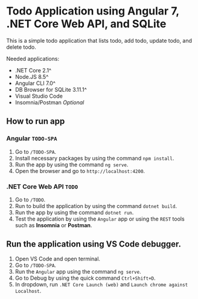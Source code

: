 # Todo Application using Angular 7, .NET Core Web API, and SQLite

This is a simple todo application that lists todo, add todo, update todo, and delete todo.

Needed applications:

- .NET Core 2.1^
- Node.JS 8.5^
- Angular CLI 7.0^
- DB Browser for SQLite 3.11.1^
- Visual Studio Code
- Insomnia/Postman *Optional*

## How to run app

### Angular `TODO-SPA`

1. Go to `/TODO-SPA`.
1. Install necessary packages by using the command `npm install`.
1. Run the app by using the command `ng serve`.
1. Open the browser and go to `http://localhost:4200`.

### .NET Core Web API `TODO`

1. Go to `/TODO`.
2. Run to build the application by using the command `dotnet build`.
3. Run the app by using the command `dotnet run`.
4. Test the application by using the `Angular` app or using the `REST` tools such as **Insomnia** or **Postman**.

## Run the application using VS Code debugger.

1. Open VS Code and open terminal.
2. Go to `/TODO-SPA`.
3. Run the `Angular` app using the command `ng serve`.
4. Go to Debug by using the quick command `Ctrl+Shift+D`.
5. In dropdown, run `.NET Core Launch (web)` and `Launch chrome against Localhost`.